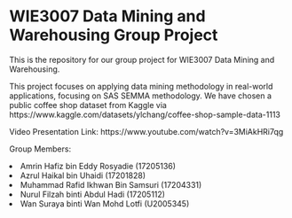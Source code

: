 # WIE3007 Data Mining and Warehousing Group Project

This is the repository for our group project for WIE3007 Data Mining and Warehousing.
<p> This project focuses on applying data mining methodology in real-world applications, focusing on SAS SEMMA methodology.
We have chosen a public coffee shop dataset from Kaggle via https://www.kaggle.com/datasets/ylchang/coffee-shop-sample-data-1113

<p> Video Presentation Link:
https://www.youtube.com/watch?v=3MiAkHRi7qg

<p>Group Members:</p> 
<li> Amrin Hafiz bin Eddy Rosyadie (17205136)
<li> Azrul Haikal bin Uhaidi (17201828)
<li> Muhammad Rafid Ikhwan Bin Samsuri (17204331)
<li> Nurul Filzah binti Abdul Hadi (17205112)
<li> Wan Suraya binti Wan Mohd Lotfi (U2005345)
